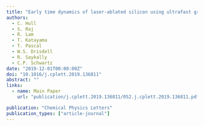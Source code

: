 ```yaml
---
title: "Early time dynamics of laser-ablated silicon using ultrafast grazing incidence X-ray scattering"
authors:
  - C. Hull
  - S. Raj
  - R. Lam
  - T. Katayama
  - T. Pascal
  - W.S. Drisdell
  - R. Saykally
  - C.P. Schwartz
date: "2019-12-01T00:00:00Z"
doi: "10.1016/j.cplett.2019.136811"
abstract: ""
links:
  - name: Main Paper
    url: "publication/j.cplett.2019.136811/052.j.cplett.2019.136811.pdf"

publication: "Chemical Physics Letters"
publication_types: ["article-journal"]
---
```

